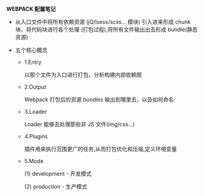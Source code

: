 **WEBPACK 配置笔记**

<!-- 静态模块打包器 -->

- 从入口文件中将所有依赖资源 (jQ/lsess/scss... 模块) 引入进来形成 chunk 块，将代码块进行各个处理 (打包过程),将所有文件输出出去形成 bundle(静态资源)

- 五个核心概念

  - 1.Entry

    以那个文件为入口进行打包，分析构建内部依赖图

  - 2.Output

    Webpack 打包后的资源 bundles 输出到哪里去，以及如何命名

  - 3.Loader

    Loader 能够去处理那些非 JS 文件(img/css...)

  - 4.Plugins

    插件用来执行范围更广的任务,从而打包优化和压缩,定义环境变量

  - 5.Mode

    (1) development - 开发模式

    (2) production - 生产模式



    <!-- NPM 指令 -->

